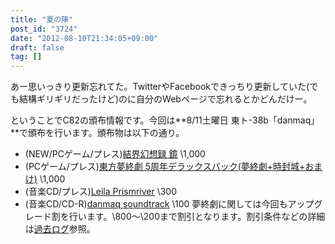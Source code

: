 ```yaml
---
title: "夏の陣"
post_id: "3724"
date: "2012-08-10T21:34:05+09:00"
draft: false
tag: []
---
```



あー思いっきり更新忘れてた。TwitterやFacebookできっちり更新していた(でも結構ギリギリだったけど)のに自分のWebページで忘れるとかどんだけー。

ということでC82の頒布情報です。今回は**8/11土曜日 東ト-38b「danmaq」**で頒布を行います。頒布物は以下の通り。



  * (NEW/PCゲーム/プレス)[結界幻想録 鏡](http://kagaminer.in) \1,000
  * (PCゲーム/プレス)[東方夢終劇 5周年デラックスパック(夢終劇+時封城+おまけ)](!/thC) \1,000
  * (音楽CD/プレス)[Leila Prismriver](!/leila) \300
  * (音楽CD/CD-R)[danmaq soundtrack](!/dst) \100
夢終劇に関しては今回もアップグレード割を行います。\800～\200まで割引となります。割引条件などの詳細は[過去ログ](/3715)参照。
